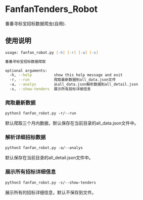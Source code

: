 # FanfanTenders_Robot
番番寻标宝招标数据爬虫(自用).

## 使用说明
```zsh
usage: fanfan_robot.py [-h] [-r] [-a] [-s]

番番寻标宝招标数据爬取

optional arguments:
  -h, --help          show this help message and exit
  -r, --run           爬取最新数据到all_data.json文件
  -a, --analys        从all_data.json解析数据到all_detail.json
  -s, --show-tenders  展示所有投标详细信息
```

### 爬取最新数据
`python3 fanfan_robot.py -r/--run`

默认爬取三个月内数据，默认保存在当前目录的all_data.json文件中。

### 解析详细招标数据
`python3 fanfan_robot.py -a/--analys`

默认保存在当前目录的all_detail.json文件中。

### 展示所有招标详细信息

`python3 fanfan_robot.py -s/--show-tenders`

展示所有的招标详细信息，默认不保存到文件。
